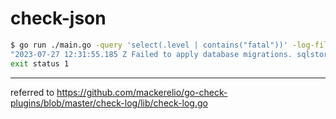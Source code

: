 # check-json

``` sh
$ go run ./main.go -query 'select(.level | contains("fatal"))' -log-file testdata/test.log  -output '.timestamp+" "+.msg+" "+.caller' -no-state
"2023-07-27 12:31:55.185 Z Failed to apply database migrations. sqlstore/store.go:173"
exit status 1
```

---

referred to https://github.com/mackerelio/go-check-plugins/blob/master/check-log/lib/check-log.go
